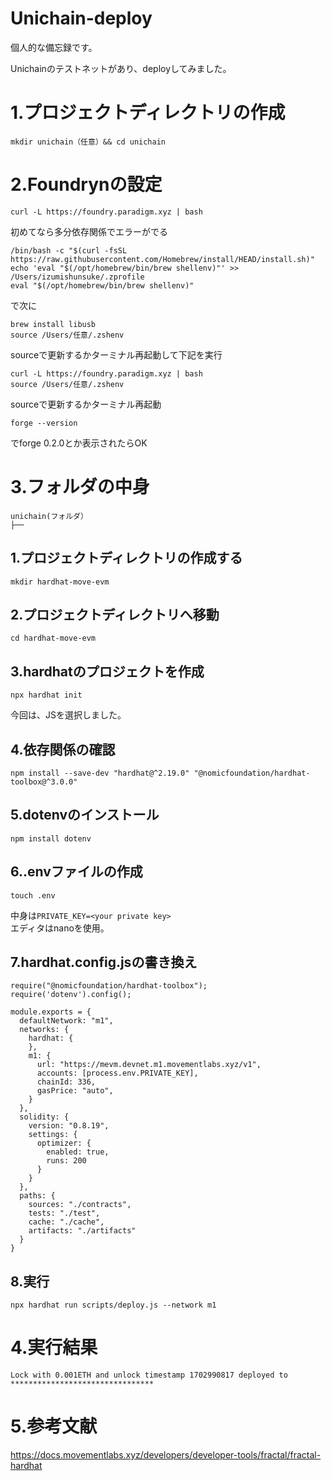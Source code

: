 # Unichain-deploy

個人的な備忘録です。

Unichainのテストネットがあり、deployしてみました。

# 1.プロジェクトディレクトリの作成
```
mkdir unichain（任意）&& cd unichain
```

# 2.Foundrynの設定
```
curl -L https://foundry.paradigm.xyz | bash
```
初めてなら多分依存関係でエラーがでる
```
/bin/bash -c "$(curl -fsSL https://raw.githubusercontent.com/Homebrew/install/HEAD/install.sh)"
echo 'eval "$(/opt/homebrew/bin/brew shellenv)"' >> /Users/izumishunsuke/.zprofile
eval "$(/opt/homebrew/bin/brew shellenv)"
```
で次に
```
brew install libusb
source /Users/任意/.zshenv
```
sourceで更新するかターミナル再起動して下記を実行
```
curl -L https://foundry.paradigm.xyz | bash
source /Users/任意/.zshenv
```
sourceで更新するかターミナル再起動

```
forge --version
```
でforge 0.2.0とか表示されたらOK


# 3.フォルダの中身
```
unichain(フォルダ）
├── 
```
## 1.プロジェクトディレクトリの作成する
```
mkdir hardhat-move-evm
```

## 2.プロジェクトディレクトリへ移動
```
cd hardhat-move-evm
```

## 3.hardhatのプロジェクトを作成
 ```
 npx hardhat init
```
 
 今回は、JSを選択しました。

## 4.依存関係の確認

```
npm install --save-dev "hardhat@^2.19.0" "@nomicfoundation/hardhat-toolbox@^3.0.0"
```


## 5.dotenvのインストール
```
npm install dotenv
```


## 6..envファイルの作成
```
touch .env
```
中身は`PRIVATE_KEY=<your private key>` <br>
エディタはnanoを使用。


## 7.hardhat.config.jsの書き換え
```
require("@nomicfoundation/hardhat-toolbox");
require('dotenv').config();

module.exports = {
  defaultNetwork: "m1",
  networks: {
    hardhat: {
    },
    m1: {
      url: "https://mevm.devnet.m1.movementlabs.xyz/v1",
      accounts: [process.env.PRIVATE_KEY],
      chainId: 336,
      gasPrice: "auto",
    }
  },
  solidity: {
    version: "0.8.19",
    settings: {
      optimizer: {
        enabled: true,
        runs: 200
      }
    }
  },
  paths: {
    sources: "./contracts",
    tests: "./test",
    cache: "./cache",
    artifacts: "./artifacts"
  }
}
```


## 8.実行
```
npx hardhat run scripts/deploy.js --network m1
```


# 4.実行結果
`Lock with 0.001ETH and unlock timestamp 1702990817 deployed to ********************************`


# 5.参考文献
<https://docs.movementlabs.xyz/developers/developer-tools/fractal/fractal-hardhat>
